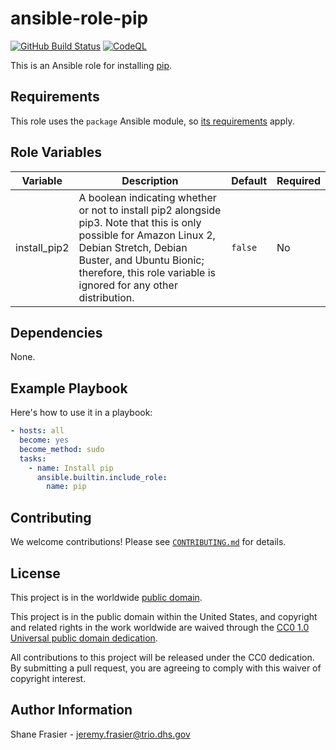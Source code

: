 # ansible-role-pip #

[![GitHub Build Status](https://github.com/cisagov/ansible-role-pip/workflows/build/badge.svg)](https://github.com/cisagov/ansible-role-pip/actions)
[![CodeQL](https://github.com/cisagov/ansible-role-pip/workflows/CodeQL/badge.svg)](https://github.com/cisagov/ansible-role-pip/actions/workflows/codeql-analysis.yml)

This is an Ansible role for installing [pip](https://pip.pypa.io).

## Requirements ##

This role uses the `package` Ansible module, so [its
requirements](https://docs.ansible.com/ansible/latest/modules/package_module.html#requirements)
apply.

## Role Variables ##

| Variable | Description | Default | Required |
|----------|-------------|---------|----------|
| install_pip2 | A boolean indicating whether or not to install pip2 alongside pip3.  Note that this is only possible for Amazon Linux 2, Debian Stretch, Debian Buster, and Ubuntu Bionic; therefore, this role variable is ignored for any other distribution. | `false` | No |

## Dependencies ##

None.

## Example Playbook ##

Here's how to use it in a playbook:

```yaml
- hosts: all
  become: yes
  become_method: sudo
  tasks:
    - name: Install pip
      ansible.builtin.include_role:
        name: pip
```

## Contributing ##

We welcome contributions!  Please see [`CONTRIBUTING.md`](CONTRIBUTING.md) for
details.

## License ##

This project is in the worldwide [public domain](LICENSE).

This project is in the public domain within the United States, and
copyright and related rights in the work worldwide are waived through
the [CC0 1.0 Universal public domain
dedication](https://creativecommons.org/publicdomain/zero/1.0/).

All contributions to this project will be released under the CC0
dedication. By submitting a pull request, you are agreeing to comply
with this waiver of copyright interest.

## Author Information ##

Shane Frasier - <jeremy.frasier@trio.dhs.gov>
